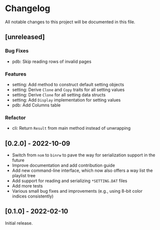 # Changelog

All notable changes to this project will be documented in this file.

## [unreleased]

### Bug Fixes

- pdb: Skip reading rows of invalid pages

### Features

- setting: Add method to construct default setting objects
- setting: Derive `Clone` and `Copy` traits for all setting values
- setting: Derive `Clone` for all setting data structs
- setting: Add `Display` implementation for setting values
- pdb: Add Columns table

### Refactor

- cli: Return `Result` from main method instead of unwrapping

## [0.2.0] - 2022-10-09

- Switch from `nom` to `binrw` to pave the way for serialization support in the future
- Improve documentation and add contribution guide
- Add new command-line interface, which now also offers a way list the playlist tree
- Add support for reading and serializing `*SETTING.DAT` files
- Add more tests
- Various small bug fixes and improvements (e.g., using 8-bit color indices consistently)

## [0.1.0] - 2022-02-10

Initial release.
